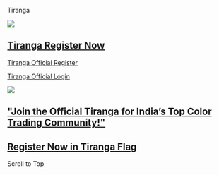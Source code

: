 Tiranga



![](https://www.facebook.com/tr?id=569297805767242&ev=PageView&noscript=1)

[Tiranga Register Now](https://www.tirangagames.top/#/register?invitationCode=5884716387163)
--------------------------------------------------------------------------------------------

[Tiranga Official Register](https://www.tirangagames.top/#/register?invitationCode=5884716387163)

[Tiranga Official Login](https://www.tirangagames.top/#/register?invitationCode=5884716387163)

[![](https://tiranga.boats/wp-content/uploads/2024/10/tirangagame.com_.co_-768x768.webp)](https://www.tirangagames.top/#/register?invitationCode=5884716387163)

["Join the Official Tiranga for India’s Top Color Trading Community!"](https://www.tirangagames.top/#/register?invitationCode=5884716387163)
--------------------------------------------------------------------------------------------------------------------------------------------

[Register Now in Tiranga Flag](https://www.tirangagames.top/#/register?invitationCode=5884716387163)
----------------------------------------------------------------------------------------------------

Scroll to Top